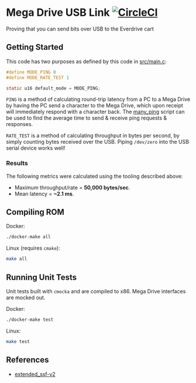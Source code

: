 # Mega Drive USB Link [![CircleCI](https://circleci.com/gh/rhargreaves/mega-drive-usb-link.svg?style=svg)](https://circleci.com/gh/rhargreaves/mega-drive-usb-link)
Proving that you can send bits over USB to the Everdrive cart

## Getting Started

This code has two purposes as defined by this code in [src/main.c](src/main.c):

```c
#define MODE_PING 0
#define MODE_RATE_TEST 1

static u16 default_mode = MODE_PING;
```

`PING` is a method of calculating round-trip latency from a PC to a Mega Drive by having the PC send a character to the Mega Drive, which upon receipt will immediately respond with a character back. The [many_ping](many_ping) script can be used to find the average time to send & receive ping requests & responses.

`RATE_TEST` is a method of calculating throughput in bytes per second, by simply counting bytes received over the USB. Piping `/dev/zero` into the USB serial device works well! 

### Results

The following metrics were calculated using the tooling described above:

* Maximum throughput/rate = **50,000 bytes/sec**.
* Mean latency = **~2.1 ms**.

## Compiling ROM

Docker:

```sh
./docker-make all
```

Linux (requires `cmake`):

```sh
make all
```

## Running Unit Tests

Unit tests built with `cmocka` and are compiled to x86. Mega Drive interfaces are mocked out.

Docker:

```sh
./docker-make test
```

Linux:

```sh
make test
```


## References

* [extended_ssf-v2](http://krikzz.com/pub/support/mega-everdrive/x3x5x7/dev/extended_ssf-v2.txt)
